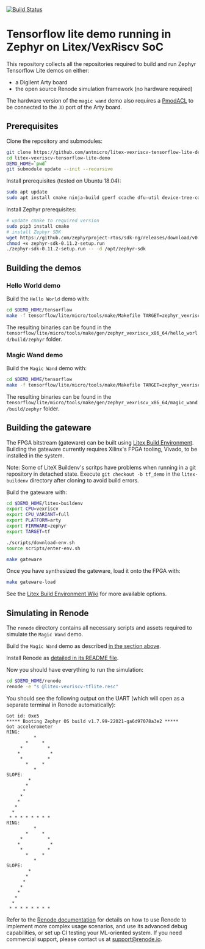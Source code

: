 [![Build Status](https://travis-ci.com/antmicro/litex-vexriscv-tensorflow-lite-demo.svg?branch=master)](https://travis-ci.com/antmicro/litex-vexriscv-tensorflow-lite-demo)

# Tensorflow lite demo running in Zephyr on Litex/VexRiscv SoC

This repository collects all the repositories required to build and run Zephyr Tensorflow Lite demos on either:

* a Digilent Arty board
* the open source Renode simulation framework (no hardware required)

The hardware version of the `magic wand` demo also requires a [PmodACL](https://store.digilentinc.com/pmod-acl-3-axis-accelerometer/) to be connected to the `JD` port of the Arty board.

## Prerequisites

Clone the repository and submodules:
```bash
git clone https://github.com/antmicro/litex-vexriscv-tensorflow-lite-demo
cd litex-vexriscv-tensorflow-lite-demo
DEMO_HOME=`pwd`
git submodule update --init --recursive
```

Install prerequisites (tested on Ubuntu 18.04):
```bash
sudo apt update
sudo apt install cmake ninja-build gperf ccache dfu-util device-tree-compiler wget python python3-pip python3-setuptools python3-tk python3-wheel xz-utils file make gcc gcc-multilib locales tar curl unzip
```

Install Zephyr prerequisites:
```bash
# update cmake to required version
sudo pip3 install cmake
# install Zephyr SDK
wget https://github.com/zephyrproject-rtos/sdk-ng/releases/download/v0.11.2/zephyr-sdk-0.11.2-setup.run
chmod +x zephyr-sdk-0.11.2-setup.run
./zephyr-sdk-0.11.2-setup.run -- -d /opt/zephyr-sdk
```

## Building the demos

### Hello World demo

Build the `Hello World` demo with:
```bash
cd $DEMO_HOME/tensorflow
make -f tensorflow/lite/micro/tools/make/Makefile TARGET=zephyr_vexriscv hello_world_bin
```
The resulting binaries can be found in the `tensorflow/lite/micro/tools/make/gen/zephyr_vexriscv_x86_64/hello_world/build/zephyr` folder.

### Magic Wand demo

Build the `Magic Wand` demo with:
```bash
cd $DEMO_HOME/tensorflow
make -f tensorflow/lite/micro/tools/make/Makefile TARGET=zephyr_vexriscv magic_wand_bin
```
The resulting binaries can be found in the `tensorflow/lite/micro/tools/make/gen/zephyr_vexriscv_x86_64/magic_wand/build/zephyr` folder.

## Building the gateware

The FPGA bitstream (gateware) can be built using [Litex Build Environment](https://github.com/timvideos/litex-buildenv).
Building the gateware currently requires Xilinx's FPGA tooling, Vivado, to be installed in the system.

Note: Some of LiteX Buildenv's scritps have problems when running in a git repository in detached state.
Execute `git checkout -b tf_demo` in the `litex-buildenv` directory after cloning to avoid build errors.

Build the gateware with:
```bash
cd $DEMO_HOME/litex-buildenv
export CPU=vexriscv
export CPU_VARIANT=full
export PLATFORM=arty
export FIRMWARE=zephyr
export TARGET=tf

./scripts/download-env.sh
source scripts/enter-env.sh

make gateware
```

Once you have synthesized the gateware, load it onto the FPGA with:

```bash
make gateware-load
```

See the [Litex Build Environment Wiki](https://github.com/timvideos/litex-buildenv/wiki/Getting-Started) for more available options.

## Simulating in Renode

The `renode` directory contains all necessary scripts and assets required to simulate the `Magic Wand` demo.

Build the `Magic Wand` demo as described [in the section above](#magic-wand-demo).

Install Renode as [detailed in its README file](https://github.com/renode/renode/blob/master/README.rst#installation).

Now you should have everything to run the simulation:
```bash
cd $DEMO_HOME/renode
renode -e "s @litex-vexriscv-tflite.resc"
```

You should see the following output on the UART (which will open as a separate terminal in Renode automatically):
```
Got id: 0xe5
***** Booting Zephyr OS build v1.7.99-22021-ga6d97078a3e2 *****
Got accelerometer
RING:
          *
       *     *
     *         *
    *           *
     *         *
       *     *
          *
SLOPE:
        *
       *
      *
     *
    *
   *
  *
 * * * * * * * *
RING:
          *
       *     *
     *         *
    *           *
     *         *
       *     *
          *
SLOPE:
        *
       *
      *
     *
    *
   *
  *
 * * * * * * * *
```

Refer to the [Renode documentation](https://renode.readthedocs.org) for details on how to use Renode to implement more complex usage scenarios, and use its advanced debug capabilities, or set up CI testing your ML-oriented system. If you need commercial support, please contact us at [support@renode.io](mailto:support@renode.io).
